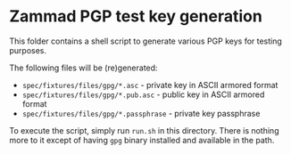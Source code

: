# Zammad PGP test key generation

This folder contains a shell script to generate various PGP keys for testing purposes.

The following files will be (re)generated:

- `spec/fixtures/files/gpg/*.asc` - private key in ASCII armored format
- `spec/fixtures/files/gpg/*.pub.asc` - public key in ASCII armored format
- `spec/fixtures/files/gpg/*.passphrase` - private key passphrase

To execute the script, simply run `run.sh` in this directory. There is nothing more to it except of having `gpg` binary
installed and available in the path.

